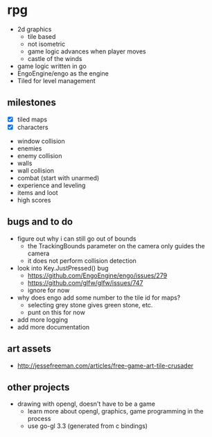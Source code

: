 # rpg

* 2d graphics
  * tile based
  * not isometric
  * game logic advances when player moves
  * castle of the winds
* game logic written in go
* EngoEngine/engo as the engine
* Tiled for level management

## milestones

* [x] tiled maps
* [x] characters
* window collision
* enemies
* enemy collision
* walls
* wall collision
* combat (start with unarmed)
* experience and leveling
* items and loot
* high scores

## bugs and to do

* figure out why i can still go out of bounds
  * the TrackingBounds parameter on the camera only guides the camera
  * it does not perform collision detection
* look into Key.JustPressed() bug
  * https://github.com/EngoEngine/engo/issues/279
  * https://github.com/glfw/glfw/issues/747
  * ignore for now
* why does engo add some number to the tile id for maps?
  * selecting grey stone gives green stone, etc.
  * punt on this for now
* add more logging
* add more documentation

## art assets

* http://jessefreeman.com/articles/free-game-art-tile-crusader

## other projects

* drawing with opengl, doesn't have to be a game
  * learn more about opengl, graphics, game programming in the process
  * use go-gl 3.3 (generated from c bindings)
